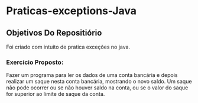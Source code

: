 # Praticas-exceptions-Java



## Objetivos Do Repositiório


Foi criado com intuito de pratica exceções no java.

### Exercicio Proposto: 


Fazer um programa para ler os dados de uma conta bancária e depois realizar um
saque nesta conta bancária, mostrando o novo saldo. Um saque não pode ocorrer
ou se não houver saldo na conta, ou se o valor do saque for superior ao limite de
saque da conta. 
